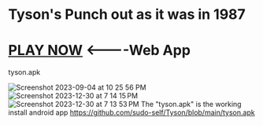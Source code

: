 # Tyson's Punch out as it was in 1987 
# <a href="https://tyson.jessejesse.com">PLAY NOW</a> <----Web App

tyson.apk

![Screenshot 2023-09-04 at 10 25 56 PM](https://github.com/sudo-self/Tyson/assets/119916323/a9422ad7-e3df-46be-94e2-c9a29ceb5fe7)
![Screenshot 2023-12-30 at 7 14 15 PM](https://github.com/sudo-self/Tyson/assets/119916323/9de50b24-362f-4e51-b23f-ce2d1afa6bdc)
![Screenshot 2023-12-30 at 7 13 53 PM](https://github.com/sudo-self/Tyson/assets/119916323/74c96a82-4035-418f-9273-ee9289c64789)
The "tyson.apk" is the working install android app
https://github.com/sudo-self/Tyson/blob/main/tyson.apk
